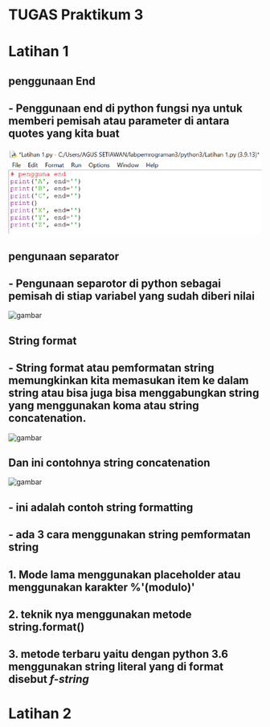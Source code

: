 # TUGAS Praktikum 3
# Latihan 1

## penggunaan End
## - Penggunaan end di python fungsi nya untuk memberi pemisah atau parameter di antara quotes yang kita buat
![gambar](gambarss/1s.png)

## pengunaan separator
## - Pengunaan separotor di python sebagai pemisah di stiap variabel yang sudah diberi nilai
![gambar](gambarss/)

## String format
## - String format atau pemformatan string memungkinkan kita memasukan item ke dalam string atau bisa juga bisa menggabungkan string yang menggunakan koma atau string concatenation.
![gambar](gambarss/)

## Dan ini contohnya string concatenation
![gambar](gambarss/)

## - ini adalah contoh string formatting
## - ada 3 cara menggunakan string pemformatan string 
## 1. Mode lama menggunakan placeholder atau menggunakan karakter %'(modulo)'
## 2. teknik nya menggunakan metode string.format()
## 3. metode terbaru yaitu dengan python 3.6 menggunakan string literal yang di format disebut *f-string*

# Latihan 2

